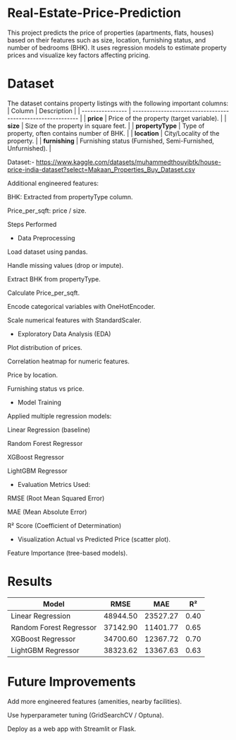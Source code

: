 # Real-Estate-Price-Prediction
This project predicts the price of properties (apartments, flats, houses) based on their features such as size, location, furnishing status, and number of bedrooms (BHK). It uses regression models to estimate property prices and visualize key factors affecting pricing.

# Dataset

The dataset contains property listings with the following important columns:
| Column           | Description                                                 |
| ---------------- | ----------------------------------------------------------- |
| **price**        | Price of the property (target variable).                    |
| **size**         | Size of the property in square feet.                        |
| **propertyType** | Type of property, often contains number of BHK.             |
| **location**     | City/Locality of the property.                              |
| **furnishing**   | Furnishing status (Furnished, Semi-Furnished, Unfurnished). |

Dataset:- https://www.kaggle.com/datasets/muhammedthouyibtk/house-price-india-dataset?select=Makaan_Properties_Buy_Dataset.csv

Additional engineered features:

BHK: Extracted from propertyType column.

Price_per_sqft: price / size.


Steps Performed

* Data Preprocessing

Load dataset using pandas.

Handle missing values (drop or impute).

Extract BHK from propertyType.

Calculate Price_per_sqft.

Encode categorical variables with OneHotEncoder.

Scale numerical features with StandardScaler.

* Exploratory Data Analysis (EDA)

Plot distribution of prices.

Correlation heatmap for numeric features.

Price by location.

Furnishing status vs price.

* Model Training

Applied multiple regression models:

Linear Regression (baseline)

Random Forest Regressor

XGBoost Regressor

LightGBM Regressor

* Evaluation Metrics
Used:

RMSE (Root Mean Squared Error)

MAE (Mean Absolute Error)

R² Score (Coefficient of Determination)

* Visualization
Actual vs Predicted Price (scatter plot).

Feature Importance (tree-based models).

# Results
| Model                   | RMSE     | MAE      | R²   |
| ----------------------- | -------- | -------- | ---- |
| Linear Regression       | 48944.50 | 23527.27 | 0.40 |
| Random Forest Regressor | 37142.90 | 11401.77 | 0.65 |
| XGBoost Regressor       | 34700.60 | 12367.72 | 0.70 |
| LightGBM Regressor      | 38323.62 | 13367.63 | 0.63 |


# Future Improvements

Add more engineered features (amenities, nearby facilities).

Use hyperparameter tuning (GridSearchCV / Optuna).

Deploy as a web app with Streamlit or Flask.
